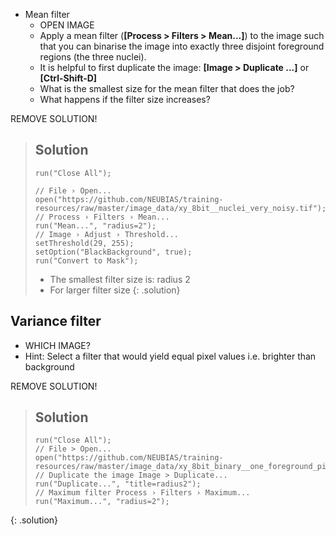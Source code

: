 - Mean filter
  - OPEN IMAGE
  - Apply a mean filter (**[Process > Filters > Mean...]**) to the image such that you can binarise
the image into exactly three disjoint foreground regions (the three nuclei). 
  - It is helpful to first duplicate the image: **[Image > Duplicate ...]** or **[Ctrl-Shift-D]**
  - What is the smallest size for the mean filter that does the job?
  - What happens if the filter size increases?

REMOVE SOLUTION!
> ## Solution
> ```
> run("Close All");
>
> // File › Open...
> open("https://github.com/NEUBIAS/training-resources/raw/master/image_data/xy_8bit__nuclei_very_noisy.tif");
> // Process › Filters › Mean...
> run("Mean...", "radius=2");
> // Image › Adjust › Threshold...
> setThreshold(29, 255);
> setOption("BlackBackground", true);
> run("Convert to Mask");
> ```
> - The smallest filter size is: radius 2
> - For larger filter size
{: .solution}

## Variance filter
- WHICH IMAGE?
- Hint: Select a filter that would yield equal pixel values i.e. brighter than background

REMOVE SOLUTION!
> ## Solution
> ```
> run("Close All");
> // File > Open...
> open("https://github.com/NEUBIAS/training-resources/raw/master/image_data/xy_8bit_binary__one_foreground_pixel.tif")
> // Duplicate the image Image > Duplicate...
> run("Duplicate...", "title=radius2");
> // Maximum filter Process › Filters › Maximum...
> run("Maximum...", "radius=2");
> ```
{: .solution}
